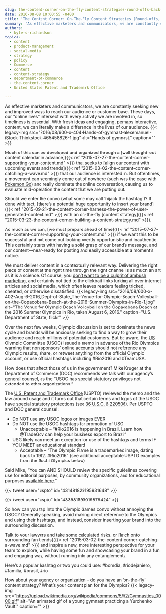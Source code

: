 ```yaml
---
slug: the-content-corner-on-the-fly-content-strategies-round-offs-back-handsprings-and-double-twisting-layouts-not-required
date: 2016-08-08 10:00:55 -0400
title: 'The Content Corner: On-The-Fly Content Strategies (Round-offs, Back Handsprings, & Double Twisting Layouts Not Required)'
summary: 'As effective marketers and communicators, we are constantly seeking new and improved ways to reach our audience or customer base. These days, our &ldquo;online lives&rdquo; intersect with every activity we are involved in, so timeliness is essential. With fresh ideas and engaging, perhaps interactive, content, we can literally make a difference in the lives of our'
authors:
  - kyle-s-richardson
topics:
  - content
  - product-management
  - social-media
  - strategy
  - policy
  - Commerce
  - content
  - content-strategy
  - department-of-commerce
  - the-content-corner
  - United States Patent and Trademark Office

---
```


As effective marketers and communicators, we are constantly seeking new and improved ways to reach our audience or customer base. These days, our “online lives” intersect with every activity we are involved in, so timeliness is essential. With fresh ideas and engaging, perhaps interactive, content, we can literally make a difference in the lives of our audience. {{< legacy-img src="2016/08/600-x-404-Hands-of-gymnast-alexemanuel-iStock-Thinkstock-465458826-1.jpg" alt="Hands of gymnast." caption="" >}} 

Much of this can be developed and organized through a [well thought-out content calendar in advance]({{< ref "2015-07-27-the-content-corner-supporting-your-content.md" >}}) that seeks to [align our content with upcoming events and trends]({{< ref "2015-03-02-the-content-corner-catching-a-wave.md" >}}) that our audience is interested in. But oftentimes, a movement can seemingly come out of nowhere (such was the case with [Pokemon Go](http://find.digitalgov.gov/search?utf8=%E2%9C%93&affiliate=digitalgov&query=Pokemon)) and really dominate the online conversation, causing us to evaluate mid-operation the content that we are putting out.

Should we enter the convo (what some may call ‘hijack the hashtag’)? If done with tact, [there’s a potential huge opportunity to insert your brand]({{< ref "2015-09-21-the-content-corner-harness-the-power-of-user-generated-content.md" >}}) with an on-the-fly [content strategy]({{< ref "2015-03-23-the-content-corner-building-a-content-strategy.md" >}}).

As much as we can, [we must prepare ahead of time]({{< ref "2015-07-27-the-content-corner-supporting-your-content.md" >}}) if we want this to be successful and not come out looking overtly opportunistic and inauthentic. This certainly starts with having a solid grasp of our brand’s message, and our content—near-ready for posting and easily accessible at a moment’s notice.

We must deliver content in a contextually relevant way. Delivering the right piece of content at the right time through the right channel is as much an art as it is a science. Of course, you [don’t want to be a culprit of ambush marketing](http://www.fifa.com/worldcup/organisation/marketing/brand-protection/prohibited-marketing/index.html), and certainly not tied to the clickbait links lurking all over internet articles and social media, which often leaves readers feeling tricked, cheated, or otherwise dissatisfied. {{< legacy-img src="2016/08/600-x-402-Aug-6-2016_Dept-of-State_The-Venue-for-Olympic-Beach-Volleyball-on-the-Copacobana-Beach-at-the-2016-Summer-Olympics-in-Rio-1.jpg" alt="The Venue for Olympic Beach Volleyball on the Copacabana Beach at the 2016 Summer Olympics in Rio, taken August 6, 2016." caption="U.S. Department of State, flickr" >}} 

Over the next few weeks, Olympic discussion is set to dominate the news cycle and brands will be anxiously seeking to find a way to grow their audience and reach millions of potential customers. But be aware, the [US Olympic Committee (USOC) issued a memo](http://www.bbc.com/news/blogs-trending-36915565) in advance of the Rio Olympics warning that non sponsors’ online accounts should not reference any Olympic results, share, or retweet anything from the official Olympic account, or use official hashtags including #Rio2016 and #TeamUSA.

How does that affect those of us in the government? Mike Kruger at the Department of Commerce (DOC) recommends we talk with our agency’s general counsel, as the “USOC has special statutory privileges not extended to other organizations.”

The [U.S. Patent and Trademark Office](https://www.uspto.gov/) (USPTO) reviewed the memo and the law around usage and it turns out that certain terms and logos of the USOC have special statutory protections (see [36 U.S.C. § 220506](https://www.law.cornell.edu/uscode/text/36/220506)). Per USPTO and DOC general counsel:

  * Do NOT use any USOC logos or images EVER
  * Do NOT use the USOC hashtags for promotion of USG 
      * Unacceptable – “#Rio2016 is happening in Brazil. Learn how @TradeGov can help your business export to Brazil”
  * USG likely can meet an exception for use of the hashtags and terms IF YOU MEET an educational standard 
      * Acceptable –  “The Olympic Flame is a trademarked image, dating back to 1912. #Rio2016” (see additional acceptable USPTO examples from the Sochi Olympics below)

Said Mike, “You can AND SHOULD review the specific guidelines covering use for editorial purposes, by community organizations, and for educational purposes [available here](http://www.teamusa.org/brand-usage-guidelines).”

{{< tweet user="uspto" id="431481829195931648" >}}

{{< tweet user="uspto" id="433981593019879424" >}}

So how can you tap Into the Olympic Games convo without annoying the USOC? Generally speaking, avoid making direct reference to the Olympics and using their hashtags, and instead, consider inserting your brand into the surrounding discussion.

Talk to your lawyers and take some calculated risks, or [latch onto surrounding fan trends]({{< ref "2015-03-02-the-content-corner-catching-a-wave.md" >}}) and inspire a new, more interesting perspective for your team to explore, while having some fun and showcasing your brand in a fun and engaging way, without running into any entanglements.

Here’s a popular hashtag or two you could use: #bomdia, #riodejaniero, #familia, #brasil, #rio

How about your agency or organization – do you have an ‘on-the-fly’ content strategy? What’s your content plan for the Olympics? {{< legacy-img src="https://upload.wikimedia.org/wikipedia/commons/5/52/Gymnastics_0000.gif" alt="An animated gif of a young gymnast practicing a Yurchenko Vault." caption="" >}}
